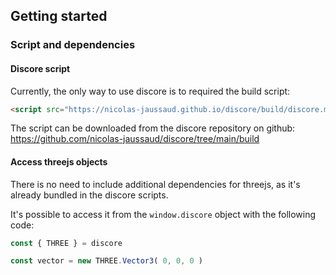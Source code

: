 ## Getting started

### Script and dependencies

#### Discore script

Currently, the only way to use discore is to required the build script:
```html
<script src="https://nicolas-jaussaud.github.io/discore/build/discore.min.js"></script>
```

The script can be downloaded from the discore repository on github: https://github.com/nicolas-jaussaud/discore/tree/main/build

#### Access threejs objects

There is no need to include additional dependencies for threejs, as it's already bundled in the discore scripts.

It's possible to access it from the `window.discore` object with the following code:
```js
const { THREE } = discore

const vector = new THREE.Vector3( 0, 0, 0 )
```
